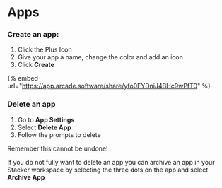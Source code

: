# Apps

### **Create an app:**&#x20;

1. Click the Plus Icon <img src="https://3670244749-files.gitbook.io/~/files/v0/b/gitbook-x-prod.appspot.com/o/spaces%2F6QaGf7ZvNU2Re8mlQTaJ%2Fuploads%2FGhhYq5oQRGV1u3Azt1rx%2FCleanShot%202024-04-02%20at%2009.24.43%402x.png?alt=media&#x26;token=42486fed-7b36-4b86-aaf1-a3af0ec3581b" alt="" data-size="line">
2. Give your app a name, change the color and add an icon&#x20;
3. Click **Create**

{% embed url="<https://app.arcade.software/share/yfo0FYDniJ4BHc9wPfT0>" %}

### Delete an app

1. Go to **App Settings**&#x20;
2. Select **Delete App**
3. Follow the prompts to delete

Remember this cannot be undone!

If you do not fully want to delete an app you can archive an app in your Stacker workspace by selecting the three dots on the app and select **Archive App**
